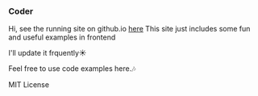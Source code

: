 ### Coder

Hi, see the running site on github.io [here](http://bargitta.github.io/Coder/)
This site just includes some fun and useful examples in frontend

I'll update it frquently:sunny:

Feel free to use code examples here.:notes:

MIT License

